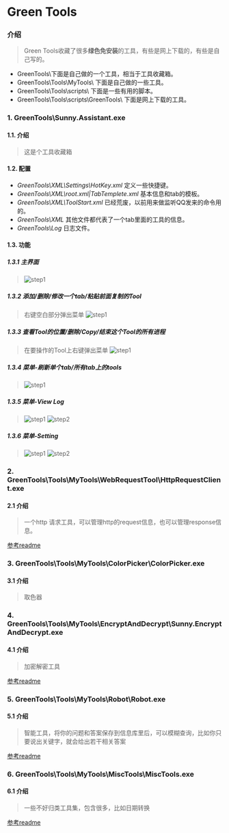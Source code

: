 # Green Tools

### 介绍
> Green Tools收藏了很多**绿色免安装**的工具，有些是网上下载的，有些是自己写的。
* GreenTools\下面是自己做的一个工具，相当于工具收藏箱。
* GreenTools\Tools\MyTools\ 下面是自己做的一些工具。
* GreenTools\Tools\scripts\ 下面是一些有用的脚本。
* GreenTools\Tools\scripts\GreenTools\ 下面是网上下载的工具。

### 1. GreenTools\Sunny.Assistant.exe

#### 1.1. 介绍
> 这是个工具收藏箱

#### 1.2. 配置
* _GreenTools\XML\Settings\HotKey.xml_ 定义一些快捷键。
* _GreenTools\XML\root.xml|TabTemplete.xml_ 基本信息和tab的模板。
* _GreenTools\XML\ToolStart.xml_ 已经荒废，以前用来做监听QQ发来的命令用的。
* _GreenTools\XML_ 其他文件都代表了一个tab里面的工具的信息。
* _GreenTools\Log_ 日志文件。

#### 1.3. 功能

##### 1.3.1 主界面
> ![step1](https://github.com/sunqixinxin/GreenTools/blob/master/images/SunnyAssistance/1.png)

##### 1.3.2 添加/删除/修改一个tab/粘贴前面复制的Tool
> 右键空白部分弹出菜单
![step1](https://github.com/sunqixinxin/GreenTools/blob/master/images/SunnyAssistance/2.png)

##### 1.3.3 查看Tool的位置/删除/Copy/结束这个Tool的所有进程
> 在要操作的Tool上右键弹出菜单
![step1](https://github.com/sunqixinxin/GreenTools/blob/master/images/SunnyAssistance/3.png)

##### 1.3.4 菜单-刷新单个tab/所有tab上的tools
> ![step1](https://github.com/sunqixinxin/GreenTools/blob/master/images/SunnyAssistance/5.png)

##### 1.3.5 菜单-View Log
> ![step1](https://github.com/sunqixinxin/GreenTools/blob/master/images/SunnyAssistance/4.png)
![step2](https://github.com/sunqixinxin/GreenTools/blob/master/images/SunnyAssistance/6.png)

##### 1.3.6 菜单-Setting
> ![step1](https://github.com/sunqixinxin/GreenTools/blob/master/images/SunnyAssistance/4.png)
![step2](https://github.com/sunqixinxin/GreenTools/blob/master/images/SunnyAssistance/7.png)

### 2. GreenTools\Tools\MyTools\WebRequestTool\HttpRequestClient.exe

#### 2.1 介绍
> 一个http 请求工具，可以管理http的request信息，也可以管理response信息。

[参考readme](https://github.com/sunqixinxin/GreenTools/blob/master/Tools/MyTools/WebRequestTool/README.md)

### 3. GreenTools\Tools\MyTools\ColorPicker\ColorPicker.exe

#### 3.1 介绍
> 取色器

### 4. GreenTools\Tools\MyTools\EncryptAndDecrypt\Sunny.EncryptAndDecrypt.exe

#### 4.1 介绍
> 加密解密工具

[参考readme](https://github.com/sunqixinxin/GreenTools/blob/master/Tools/EncryptAndDecrypt/WebRequestTool/README.md)

### 5. GreenTools\Tools\MyTools\Robot\Robot.exe

#### 5.1 介绍
> 智能工具，将你的问题和答案保存到信息库里后，可以模糊查询，比如你只要说出关键字，就会给出若干相关答案

[参考readme](https://github.com/sunqixinxin/GreenTools/blob/master/Tools/MyTools/Robot/README.md)

### 6. GreenTools\Tools\MyTools\MiscTools\MiscTools.exe

#### 6.1 介绍
> 一些不好归类工具集，包含很多，比如日期转换

[参考readme](https://github.com/sunqixinxin/GreenTools/blob/master/Tools/MyTools/MiscTools/README.md)
